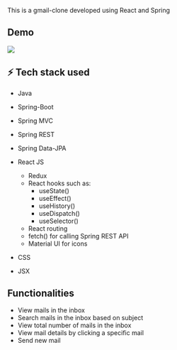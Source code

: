 This is a gmail-clone developed using React and Spring

## Demo
![](https://github.com/krishna5555/gmail-clone/blob/main/demo.gif)

## ⚡ Tech stack used

- Java
- Spring-Boot
- Spring MVC
- Spring REST
- Spring Data-JPA
- React JS
  - Redux
  - React hooks such as:
    - useState()
    - useEffect()
    - useHistory()
    - useDispatch()
    - useSelector()
  - React routing
  - fetch() for calling Spring REST API
  - Material UI for icons

- CSS
- JSX

## Functionalities
- View mails in the inbox
- Search mails in the inbox based on subject
- View total number of mails in the inbox
- View mail details by clicking a specific mail
- Send new mail
